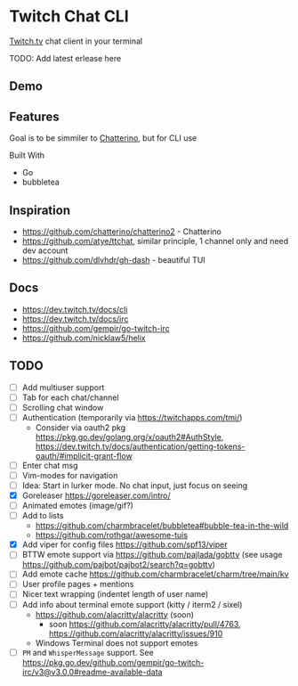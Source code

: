 # Twitch Chat CLI
[Twitch.tv](https://twitch.tv) chat client in your terminal

TODO: Add latest erlease here

## Demo

## Features


Goal is to be simmiler to [Chatterino](https://chatterino.com/), but for CLI use

Built With
- Go
- bubbletea

## Inspiration
- https://github.com/chatterino/chatterino2 - Chatterino
- https://github.com/atye/ttchat, similar principle, 1 channel only and need dev account
- https://github.com/dlvhdr/gh-dash - beautiful TUI

## Docs
- https://dev.twitch.tv/docs/cli
- https://dev.twitch.tv/docs/irc
- https://github.com/gempir/go-twitch-irc
- https://github.com/nicklaw5/helix


## TODO
- [ ] Add multiuser support
- [ ] Tab for each chat/channel
- [ ] Scrolling chat window
- [ ] Authentication (temporarily via https://twitchapps.com/tmi/)
  - Consider via oauth2 pkg https://pkg.go.dev/golang.org/x/oauth2#AuthStyle, https://dev.twitch.tv/docs/authentication/getting-tokens-oauth/#implicit-grant-flow
- [ ] Enter chat msg
- [ ] Vim-modes for navigation
- [ ] Idea: Start in lurker mode. No chat input, just focus on seeing
- [x] Goreleaser https://goreleaser.com/intro/
- [ ] Animated emotes (image/gif?)
- [ ] Add to lists
  - https://github.com/charmbracelet/bubbletea#bubble-tea-in-the-wild
  - https://github.com/rothgar/awesome-tuis
- [x] Add viper for config files https://github.com/spf13/viper
- [ ] BTTW emote support via https://github.com/pajlada/gobttv (see usage https://github.com/pajbot/pajbot2/search?q=gobttv)
- [ ] Add emote cache https://github.com/charmbracelet/charm/tree/main/kv
- [ ] User profile pages + mentions
- [ ] Nicer text wrapping (indentet length of user name)
- [ ] Add info about terminal emote support (kitty / iterm2 / sixel)
  - https://github.com/alacritty/alacritty (soon)
    - soon https://github.com/alacritty/alacritty/pull/4763, https://github.com/alacritty/alacritty/issues/910
  - Windows Terminal does not support emotes
- [ ] `PM` and `WhisperMessage` support. See https://pkg.go.dev/github.com/gempir/go-twitch-irc/v3@v3.0.0#readme-available-data
